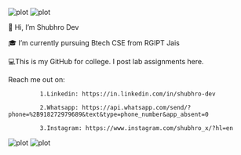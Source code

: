 
![plot](https://github.com/iloveai-ml/iloveai-ml/assets/167196524/631fb126-55f1-467c-8079-3d3af7c21930)
![plot](https://github.com/iloveai-ml/iloveai-ml/assets/167196524/10029fc5-555c-4091-bf94-bb2d6aa5b8bb)



👋 Hi, I’m Shubhro Dev

🎓 I’m currently pursuing Btech CSE from RGIPT Jais

💻This is my GitHub for college. I post lab assignments here.


Reach me out on: 
           
             1.Linkedin: https://in.linkedin.com/in/shubhro-dev
             
             2.Whatsapp: https://api.whatsapp.com/send/?phone=%2B918272979689&text&type=phone_number&app_absent=0
             
             3.Instagram: https://www.instagram.com/shubhro_x/?hl=en

![plot](https://github.com/iloveai-ml/iloveai-ml/assets/167196524/631fb126-55f1-467c-8079-3d3af7c21930)
![plot](https://github.com/iloveai-ml/iloveai-ml/assets/167196524/c1798bea-1811-48e2-a4f8-18a2aad430ee)

<!---
iloveai-ml/iloveai-ml is a ✨ special ✨ repository because its `README.md` (this file) appears on your GitHub profile.
You can click the Preview link to take a look at your changes.
--->
